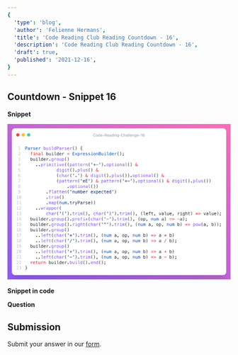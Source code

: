 ```yaml
---
{
  'type': 'blog',
  'author': 'Felienne Hermans',
  'title': 'Code Reading Club Reading Countdown - 16',
  'description': 'Code Reading Club Reading Countdown - 16',
  'draft': true,
  'published': '2021-12-16',
}
---
```


## Countdown - Snippet 16

**Snippet**

![CRCRC-16](/images/articles/CRCRC-16.png)

**Snippet in code**

**Question**

## Submission

Submit your answer in our [form](https://forms.gle/241ak21gMu1fRada6).
